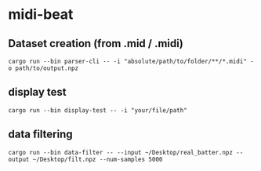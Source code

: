# midi-beat


## Dataset creation (from .mid / .midi)

`cargo run --bin parser-cli -- -i "absolute/path/to/folder/**/*.midi" -o path/to/output.npz`

## display test

`cargo run --bin display-test -- -i "your/file/path"`
 
## data filtering

`cargo run --bin data-filter -- --input ~/Desktop/real_batter.npz --output ~/Desktop/filt.npz --num-samples 5000`